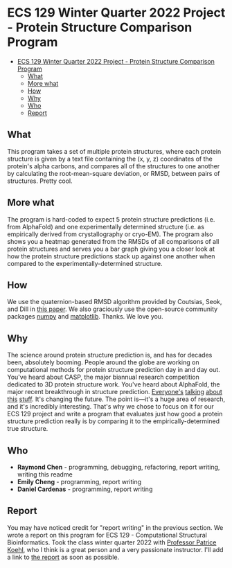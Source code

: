 # ECS 129 Winter Quarter 2022 Project - Protein Structure Comparison Program

- [ECS 129 Winter Quarter 2022 Project - Protein Structure Comparison Program](#ecs-129-winter-quarter-2022-project---protein-structure-comparison-program)
  - [What](#what)
  - [More what](#more-what)
  - [How](#how)
  - [Why](#why)
  - [Who](#who)
  - [Report](#report)


## What 
This program takes a set of multiple protein structures, where each protein structure is given by a text file containing the (x, y, z) coordinates of the protein's alpha carbons, and compares all of the structures to one another by calculating the root-mean-square deviation, or RMSD, between pairs of structures. Pretty cool.

## More what
The program is hard-coded to expect 5 protein structure predictions (i.e. from AlphaFold) and one experimentally determined structure (i.e. as empirically derived from crystallography or cryo-EM). The program also shows you a heatmap generated from the RMSDs of all comparisons of all protein structures and serves you a bar graph giving you a closer look at how the protein structure predictions stack up against one another when compared to the experimentally-determined structure. 

## How
We use the quaternion-based RMSD algorithm provided by Coutsias, Seok, and Dill in [this paper](https://www.cs.ucdavis.edu/~koehl/Teaching/ECS129/Projects/Coutsias_2004.pdf). We also graciously use the open-source community packages [numpy](https://numpy.org/) and [matplotlib](https://matplotlib.org/). Thanks. We love you.

## Why
The science around protein structure prediction is, and has for decades been, absolutely booming. People around the globe are working on computational methods for protein structure prediction day in and day out. You've heard about CASP, the major biannual research competition dedicated to 3D protein structure work. You've heard about AlphaFold, the major recent breakthrough in structure prediction. [Everyone's](https://www.science.org/content/article/google-s-deepmind-aces-protein-folding) [talking](https://www.theguardian.com/science/2018/dec/02/google-deepminds-ai-program-alphafold-predicts-3d-shapes-of-proteins) [about](https://www.nytimes.com/2019/02/05/technology/artificial-intelligence-drug-research-deepmind.html) [this](https://www.forbes.com/sites/samshead/2018/12/03/deepmind-starts-to-show-how-ai-can-be-used-to-solve-scientific-problems/?sh=46c3570be1e2) [stuff](https://www.youtube.com/watch?v=gVzPMZqOTo4). It's changing the future. The point is—it's a huge area of research, and it's incredibly interesting. That's why we chose to focus on it for our ECS 129 project and write a program that evaluates just how good a protein structure prediction really is by comparing it to the empirically-determined true structure.

## Who
- **Raymond Chen** - programming, debugging, refactoring, report writing, writing this readme
- **Emily Cheng** - programming, report writing
- **Daniel Cardenas** - programming, report writing

## Report
You may have noticed credit for "report writing" in the previous section. We wrote a report on this program for ECS 129 - Computational Structural Bioinformatics. Took the class winter quarter 2022 with [Professor Patrice Koehl](https://www.cs.ucdavis.edu/~koehl/index.html), who I think is a great person and a very passionate instructor. I'll add a link to [the report](http://www.example.com) as soon as possible. 
